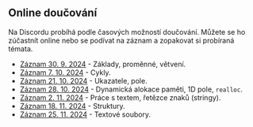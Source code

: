 ## Online doučování

Na Discordu probíhá podle časových možností doučování.
Můžete se ho zúčastnít online nebo se podívat na záznam a zopakovat si probíraná témata.

- [Záznam 30. 9. 2024](https://www.youtube.com/watch?v=vPB8vOH_8Fs) - Základy, proměnné, větvení.
- [Záznam 7. 10. 2024](https://www.youtube.com/watch?v=vsAFPwSbKy0) - Cykly.
- [Záznam 21. 10. 2024](https://www.youtube.com/watch?v=wnylMcLd6sY) - Ukazatele, pole.
- [Záznam 28. 10. 2024](https://www.youtube.com/watch?v=H4x2gq7gi4M) - Dynamická alokace paměti, 1D pole, `realloc`.
- [Záznam 2. 11. 2024](https://www.youtube.com/watch?v=IkyypPHZp1w) - Práce s textem, řetězce znaků (stringy).
- [Záznam 18. 11. 2024](https://youtu.be/C4WKG29W6WM) - Struktury.
- [Záznam 25. 11. 2024](https://youtu.be/QIjBrL0XdrM) - Textové soubory.
